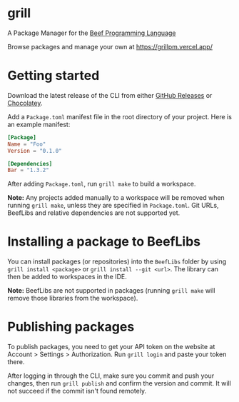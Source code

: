 # grill

A Package Manager for the [Beef Programming Language](https://github.com/beefytech/Beef)

Browse packages and manage your own at https://grillpm.vercel.app/

# Getting started

Download the latest release of the CLI from either [GitHub Releases](https://github.com/RogueMacro/grill/releases/latest) or [Chocolatey](https://community.chocolatey.org/packages/grill/0.1.0).

Add a `Package.toml` manifest file in the root directory of your project.
Here is an example manifest:

```toml
[Package]
Name = "Foo"
Version = "0.1.0"

[Dependencies]
Bar = "1.3.2"
```

After adding `Package.toml`, run `grill make` to build a workspace.

**Note:** Any projects added manually to a workspace will be removed when running `grill make`, unless they are specified in `Package.toml`. Git URLs, BeefLibs and relative dependencies are not supported yet.

# Installing a package to BeefLibs

You can install packages (or repositories) into the `BeefLibs` folder by using `grill install <package>` or `grill install --git <url>`. The library can then be added to workspaces in the IDE.

**Note:** BeefLibs are not supported in packages (running `grill make` will remove those libraries from the workspace).

# Publishing packages

To publish packages, you need to get your API token on the website at Account > Settings > Authorization.
Run `grill login` and paste your token there.

After logging in through the CLI, make sure you commit and push your changes, then run `grill publish` and confirm the version and commit. It will not succeed if the commit isn't found remotely.
